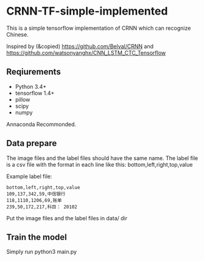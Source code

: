 # CRNN-TF-simple-implemented

This is a simple tensorflow implementation of CRNN which can recognize Chinese.

Inspired by (&copied) https://github.com/Belval/CRNN and https://github.com/watsonyanghx/CNN_LSTM_CTC_Tensorflow

## Reqiurements

*  Python 3.4+
*  tensorflow 1.4+
*  pillow
*  scipy
*  numpy
  
Annaconda Recommonded.

## Data prepare
The image files and the label files should have the same name. The label file is a csv file with the format in each line like this:
  bottom,left,right,top,value
  
Example label file:

    bottom,left,right,top,value
    109,137,342,59,中信银行
    118,1110,1206,69,账单
    239,50,172,217,科目： 20102
  
Put the image files and the label files in data/ dir

## Train the model

Simply run python3 main.py
